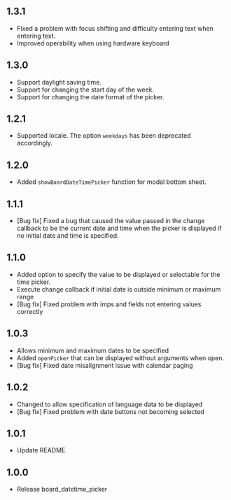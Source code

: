 ## 1.3.1
* Fixed a problem with focus shifting and difficulty entering text when entering text.
* Improved operability when using hardware keyboard

## 1.3.0
* Support daylight saving time.
* Support for changing the start day of the week.
* Support for changing the date format of the picker.

## 1.2.1
* Supported locale. The option `weekdays` has been deprecated accordingly.

## 1.2.0
* Added `showBoardDateTimePicker` function for modal bottom sheet.

## 1.1.1
* [Bug fix] Fixed a bug that caused the value passed in the change callback 
  to be the current date and time when the picker is displayed if no initial date and time is specified.

## 1.1.0

* Added option to specify the value to be displayed or selectable for the time picker.
* Execute change callback if initial date is outside minimum or maximum range
* [Bug fix] Fixed problem with imps and fields not entering values correctly

## 1.0.3

* Allows minimum and maximum dates to be specified
* Added `openPicker` that can be displayed without arguments when open.
* [Bug fix] Fixed date misalignment issue with calendar paging

## 1.0.2

* Changed to allow specification of language data to be displayed
* [Bug fix] Fixed problem with date buttons not becoming selected

## 1.0.1

* Update README

## 1.0.0

* Release board_datetime_picker
